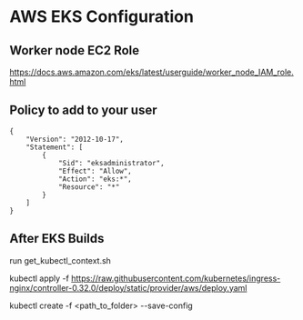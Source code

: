# AWS EKS Configuration

## Worker node EC2 Role
https://docs.aws.amazon.com/eks/latest/userguide/worker_node_IAM_role.html



## Policy to add to your user 

```
{
    "Version": "2012-10-17",
    "Statement": [
        {
            "Sid": "eksadministrator",
            "Effect": "Allow",
            "Action": "eks:*",
            "Resource": "*"
        }
    ]
}
```

## After EKS Builds

run get_kubectl_context.sh

kubectl apply -f https://raw.githubusercontent.com/kubernetes/ingress-nginx/controller-0.32.0/deploy/static/provider/aws/deploy.yaml

kubectl create -f <path_to_folder> --save-config
